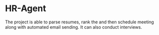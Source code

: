 # HR-Agent
The project is able to parse resumes, rank the and then schedule meeting along with automated email sending. It can also conduct interviews.

